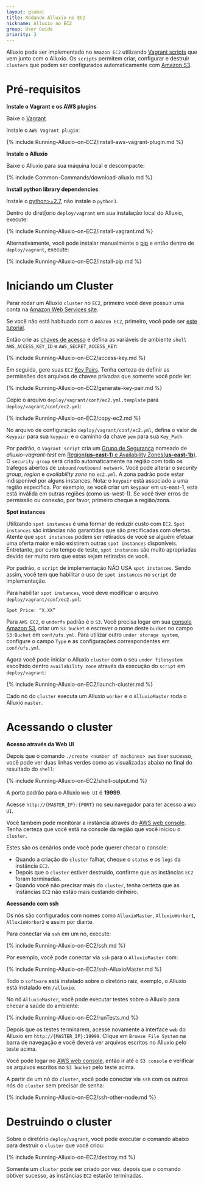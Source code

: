 ```yaml
---
layout: global
title: Rodando Alluxio no EC2
nickname: Alluxio no EC2
group: User Guide
priority: 3
---
```


Alluxio pode ser implementado no `Amazon EC2` utilizando 
[Vagrant scripts](https://github.com/alluxio/alluxio/tree/master/deploy/vagrant) que vem junto 
com o Alluxio. Os `scripts` permitem criar, configurar e destruir `clusters` que podem ser 
configurados automaticamente com [Amazon S3](https://s3.amazonaws.com/).

# Pré-requisitos

**Instale o Vagrant e os AWS plugins**

Baixe o [Vagrant](https://www.vagrantup.com/downloads.html)

Instale o `AWS Vagrant plugin`:

{% include Running-Alluxio-on-EC2/install-aws-vagrant-plugin.md %}

**Instale o Alluxio**

Baixe o Alluxio para sua máquina local e descompacte:

{% include Common-Commands/download-alluxio.md %}

**Install python library dependencies**

Instale o [python>=2.7](https://www.python.org/), não instale o `python3`.

Dentro do diret[orio `deploy/vagrant` em sua instalação local do Alluxio, execute:

{% include Running-Alluxio-on-EC2/install-vagrant.md %}

Alternativamente, você pode instalar manualmente o [pip](https://pip.pypa.io/en/latest/installing/) 
e então dentro de `deploy/vagrant`, execute:

{% include Running-Alluxio-on-EC2/install-pip.md %}

# Iniciando um Cluster

Parar rodar um Alluxio `cluster` no `EC2`, primeiro você deve possuir uma conta na 
[Amazon Web Services site](http://aws.amazon.com/).

Se você não está habituado com o `Amazon EC2`, primeiro, você pode ser 
[este tutorial](http://docs.aws.amazon.com/AWSEC2/latest/UserGuide/EC2_GetStarted.html).

Então crie as [chaves de acesso](https://aws.amazon.com/developers/access-keys/) e defina as 
variáveis de ambiente `shell` `AWS_ACCESS_KEY_ID` e `AWS_SECRET_ACCESS_KEY`:

{% include Running-Alluxio-on-EC2/access-key.md %}

Em seguida, gere suas `EC2` 
[Key Pairs](http://docs.aws.amazon.com/AWSEC2/latest/UserGuide/ec2-key-pairs.html). Tenha 
certeza de definir as permissões dos arquivos de chaves privadas que somente você pode ler:

{% include Running-Alluxio-on-EC2/generate-key-pair.md %}

Copie o arquivo `deploy/vagrant/conf/ec2.yml.template` para `deploy/vagrant/conf/ec2.yml`:

{% include Running-Alluxio-on-EC2/copy-ec2.md %}

No arquivo de configuração `deploy/vagrant/conf/ec2.yml`, defina o valor de `Keypair` para 
sua `keypair` e o caminho da chave `pem` para sua `Key_Path`.

Por padrão, o `Vagrant script` cria um 
[Grupo de Segurança](http://docs.aws.amazon.com/AWSEC2/latest/UserGuide/using-network-security.html)
nomeado de *alluxio-vagrant-test* em 
[Region(**us-east-1**) e Availability Zones(**us-east-1b**)](http://docs.aws.amazon.com/AWSEC2/latest/UserGuide/using-regions-availability-zones.html).
O `security group` será criado automaticamente na região com todo os tráfegos abertos de 
`inbound/outbound network`. Você pode alterar o *security group*, *region* e *availability zone* no 
`ec2.yml`. A zona padrão pode estar indisponível por alguns instances.
Nota: o `keypair` está associado a uma região específica. Por exemplo, se você criar um `keypaur` em 
us-east-1, esta está inválida em outras regiões (como us-west-1). Se você tiver erros de 
permissão ou conexão, por favor, primeiro cheque a região/zona.

**Spot instances**

Utilizando `spot instances` é uma formar de reduzir custo com `EC2`. `Spot instances` são intâncias não 
garantidas que são precificadas com ofertas. Atente que `spot instances` podem ser retirados de você 
se alguém efetuar uma oferta maior e não existirem outras `spot instances` disponíveis. Entretanto, 
por curto tempo de teste, `spot instances` são muito apropriadas devido ser muito raro que estas 
sejam retiradas de você.

Por padrão, o `script` de implementação NÃO USA `spot instances`. Sendo assim, você tem que habilitar o 
uso de `spot instances` no `script` de implementação.

Para habilitar `spot instances`, você deve modificar o arquivo `deploy/vagrant/conf/ec2.yml`:

    Spot_Price: “X.XX”

Para `AWS EC2`, o `underfs` padrão é o `S3`. Você precisa logar em sua [console Amazon S3](http://aws.amazon.com/s3/), 
criar um `S3 bucket` e escrever o nome deste `bucket` no campo `S3:Bucket` em `conf/ufs.yml`. Para utilizar 
outro `under storage system`, configure o campo `Type` e as configurações correspondentes em `conf/ufs.yml`.

Agora você pode iniciar o Alluxio `cluster` com o seu `under filesystem` escolhido dentro 
`availability zone` através da execução do `script` em `deploy/vagrant`:

{% include Running-Alluxio-on-EC2/launch-cluster.md %}

Cado nó do `cluster` executa um Alluxio `worker` e o `AlluxioMaster` roda o Alluxio `master`.

# Acessando o cluster

**Acesso através da Web UI**

Depois que o comando `./create <number of machines> aws` tiver sucesso, você pode ver duas linhas 
verdes como as visualizadas abaixo no final do resultado do `shell`:

{% include Running-Alluxio-on-EC2/shell-output.md %}

A porta padrão para o Alluxio `Web UI` é **19999**.

Acesse `http://{MASTER_IP}:{PORT}` no seu navegador para ter acesso a `Web UI`.

Você também pode monitorar a instância através do [AWS web console](https://console.aws.amazon.com/console). 
Tenha certeza que você está na console da região que você iniciou o `cluster`.

Estes são os cenários onde você pode querer checar o console:
 - Quando a criação do `cluster` falhar, cheque o `status` e os `logs` da instância `EC2`.
 - Depois que o `cluster` estiver destruído, confirme que as instâncias `EC2` foram terminadas.
 - Quando você não precisar mais do `cluster`, tenha certeza que as instâncias `EC2` não estão mais custando dinheiro.

**Acessando com ssh**

Os nós são configurados com nomes como `AlluxioMaster`, `AlluxioWorker1`, `AlluxioWorker2` e assim por diante.

Para conectar via `ssh` em um nó, execute:

{% include Running-Alluxio-on-EC2/ssh.md %}

Por exemplo, você pode conectar via `ssh` para o `AlluxioMaster` com:

{% include Running-Alluxio-on-EC2/ssh-AlluxioMaster.md %}

Todo o `software` está instalado sobre o diretório raiz, exemplo, o Alluxio está instalado em 
`/alluxio`.

No nó `AlluxioMaster`, você pode executar testes sobre o Alluxio para checar a saúde do ambiente:

{% include Running-Alluxio-on-EC2/runTests.md %}

Depois que os testes terminarem, acesse novamente a interface `web` do Alluxio em 
`http://{MASTER_IP}:19999`. Clique em `Browse File System` na barra de navegação e você deverá 
ver arquivos escritos no Alluxio pelo teste acima.

Você pode logar no [AWS web console](https://console.aws.amazon.com/console), então ir até o 
`S3 console` e verificar os arquivos escritos no `S3 bucket` pelo teste acima.

A partir de um nó do `cluster`, você pode conectar via `ssh` com os outros nós do `cluster` 
sem precisar de senha:

{% include Running-Alluxio-on-EC2/ssh-other-node.md %}

# Destruindo o cluster

Sobre o diretório `deploy/vagrant`, você pode executar o comando abaixo para destruir o 
`cluster` que você criou:

{% include Running-Alluxio-on-EC2/destroy.md %}

Somente um `cluster` pode ser criado por vez. depois que o comando obtiver sucesso, as instâncias
`EC2` estarão terminadas.
